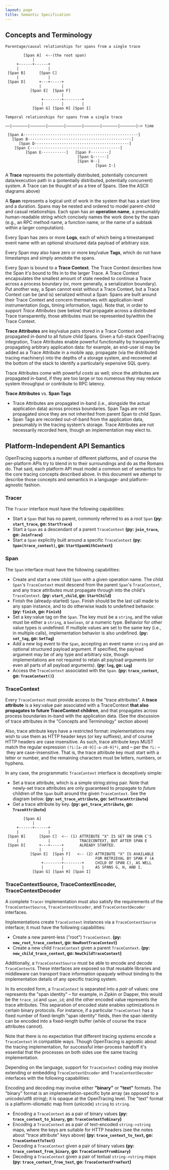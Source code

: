```yaml
---
layout: page
title: Semantic Specification
---
```

<div id="toc"></div>

## Concepts and Terminology


```
Parentage/causal relationships for spans from a single trace

        [Span A]  <--(the root span)
            |
     +------+------+
     |             |
 [Span B]      [Span C]
     |             |
 [Span D]      +---+-----+
               |         |
           [Span E]  [Span F]
                         |
                +--------+--------+
                |        |        |
            [Span G] [Span H] [Span I]

```

```
Temporal relationships for spans from a single trace

––|–––––––|–––––––|–––––––|–––––––|–––––––|–––––––|–––––––|–> time

 [Span A···················································]
   [Span B··············································]
      [Span D··········································]
    [Span C········································]
         [Span E···········]   [Span F········]
                                [Span G······]
                                [Span H··]
                                        [Span I·]
```

A **Trace** represents the potentially distributed, potentially concurrent data/execution path in a (potentially distributed, potentially concurrent) system. A Trace can be thought of as a tree of Spans. (See the ASCII diagrams above)

A **Span** represents a logical unit of work in the system that has a start time and a duration. Spans may be nested and ordered to model parent-child and casual relationships. Each span has an **operation name**, a presumably human-readable string which concisely names the work done by the span (e.g., an RPC method name, a function name, or the name of a subtask within a larger computation).

Every Span has zero or more **Logs**, each of which being a timestamped event name with an optional structured data payload of arbitrary size.

Every Span may also have zero or more key/value **Tags**, which do not have timestamps and simply annotate the spans.

Every Span is bound to a **Trace Context**. The Trace Context describes how the Span it's bound to fits in to the larger Trace. A Trace Context encapsulates the smallest amount of state needed to continue a Trace across a process boundary (or, more generally, a serialization boundary). Put another way, a Span cannot exist without a Trace Context, but a Trace Context can be (and is) serialized without a Span: Spans are built around their Trace Context and concern themselves with application-level instrumentation (logs, timing information, tags). Note that, in order to support *Trace Attributes* (see below) that propagate across a distributed Trace transparently, those attributes must be represented by/within the Trace Context.

**Trace Attributes** are key/value pairs stored in a Trace Context and propagated _in-band_ to all future child Spans. Given a full-stack OpenTracing integration, Trace Attributes enable powerful functionality by transparently propagating arbitrary application data: for example, an end-user id may be added as a Trace Attribute in a mobile app, propagate (via the distributed tracing machinery) into the depths of a storage system, and recovered at the bottom of the stack to identify a particularly expensive SQL query.

Trace Attributes come with powerful _costs_ as well; since the attributes are propagated in-band, if they are too large or too numerous they may reduce system throughput or contribute to RPC latency.

**Trace Attributes** vs. **Span Tags**

* Trace Attributes are propagated in-band (i.e., alongside the actual application data) across process boundaries. Span Tags are not propagated since they are not inherited from parent Span to child Span.
* Span Tags are recorded out-of-band from the application data, presumably in the tracing system's storage. Trace Attributes are not necessarily recorded here, though an implementation may elect to.

## Platform-Independent API Semantics

OpenTracing supports a number of different platforms, and of course the per-platform APIs try to blend in to their surroundings and do as the Romans do. That said, each platform API must model a common set of semantics for the core tracing concepts described above. In this document we attempt to describe those concepts and semantics in a language- and platform-agnostic fashion.

### Tracer

The `Tracer` interface must have the following capabilities:

- Start a `Span` that has no parent, commonly referred to as a *root* `Span` **(py: `start_trace`, go: `StartTrace`)**
- Start a `Span` as a descendant of a parent `TraceContext` **(py: `join_trace`, go: `JoinTrace`)**
- Start a `Span` explicitly built around a specific `TraceContext` **(py: `Span(trace_context)`, go: `StartSpanWithContext`)**


### Span

The `Span` interface must have the following capabilities:

- Create and start a new child `Span` with a given operation name. The child `Span`'s `TraceContext` must descend from the parent `Span`'s `TraceContext`, and any trace attributes must propagate through into the child's `TraceContext`. **(py: `start_child`, go: `StartChild`)**
- Finish the (already-started) `Span`.  Finish should be the last call made to any span instance, and to do otherwise leads to undefined behavior. **(py: `finish`, go: `Finish`)**
- Set a key:value tag on the `Span`. The key must be a `string`, and the value must be either a `string`, a `boolean`, or a numeric type. Behavior for other value types is undefined. If multiple values are set to the same key (i.e., in multiple calls), implementation behavior is also undefined. **(py: `set_tag`, go: `SetTag`)**
- Add a new log event to the `Span`, accepting an event name `string` and an optional structured payload argument. If specified, the payload argument may be of any type and arbitrary size, though implementations are not required to retain all payload arguments (or even all parts of all payload arguments). **(py: `log`, go: `Log`)**
- Access the `TraceContext` associated with the `Span`. **(py: `trace_context`, go: `TraceContext()`)**


### TraceContext

Every `TraceContext` must provide access to the "trace attributes". A **trace attribute** is a key:value pair associated with a TraceContext **that also propagates to future TraceContext children**, and that propagates across process boundaries in-band with the application data. (See the discussion of trace attributes in the "Concepts and Terminology" section above)

Also, trace attribute keys have a restricted format: implementations may wish to use them as HTTP header keys (or key suffixes), and of course HTTP headers are case insensitive. As such, trace attribute keys MUST match the regular expression `(?i:[a-z0-9][-a-z0-9]*)`, and – per the `?i:` – they are case-insensitive. That is, the trace attribute key must start with a letter or number, and the remaining characters must be letters, numbers, or hyphens.

In any case, the programmatic `TraceContext` interface is deceptively simple:

- Set a trace attribute, which is a simple string:string pair. Note that newly-set trace attributes are only guaranteed to propagate to *future* children of the `Span` built around the given `TraceContext`. See the diagram below. **(py: `set_trace_attribute`, go: `SetTraceAttribute`)**
- Get a trace attribute by key. **(py: `get_trace_attribute`, go: `TraceAttribute`)**

```
        [Span A]
            |
     +------+------+
     |             |
 [Span B]      [Span C]  <-- (1) ATTRIBUTE "X" IS SET ON SPAN C'S
     |             |             TRACECONTEXT, BUT AFTER SPAN E
 [Span D]      +---+-----+       ALREADY STARTED.
               |         |
           [Span E]  [Span F]   <-- (2) ATTRIBUTE "X" IS AVAILABLE
                         |              FOR RETRIEVAL BY SPAN F (A
                +--------+--------+     CHILD OF SPAN C), AS WELL
                |        |        |     AS SPANS G, H, AND I.
            [Span G] [Span H] [Span I]
```

### TraceContextSource, TraceContextEncoder, TraceContextDecoder

A complete `Tracer` implementation must also satisfy the requirements of the `TraceContextSource`, `TraceContextEncoder`, and `TraceContextDecoder` interfaces.

Implementations create `TraceContext` instances via a `TraceContextSource` interface; it must have the following capabilities:

- Create a new parent-less ("root") `TraceContext`. **(py: `new_root_trace_context`, go: `NewRootTraceContext`)**
- Create a new child `TraceContext` given a parent `TraceContext`. **(py: `new_child_trace_context`, go: `NewChildTraceContext`)**

Additionally, a `TraceContextSource` must be able to encode and decode `TraceContext`s. These interfaces are exposed so that reusable libraries and middleware can transport trace information opaquely without binding to the implementation details of any specific tracing system.

In its encoded form, a `TraceContext` is separated into a *pair* of values: one represents the "span identity" – for example, in Zipkin or Dapper, this would be the `trace_id` and `span_id`; and the other encoded value represents the trace attributes. This separation of encoded state enables optimizations in certain binary protocols. For instance, if a particular `TraceContext` has a fixed number of fixed-length "span identity" fields, then the span identity can be encoded into a fixed-length buffer (while of course the trace attributes cannot).

Note that there is no expectation that different tracing systems encode a `TraceContext` in compatible ways. Though OpenTracing is agnostic about the tracing implementation, for successful inter-process handoff it's essential that the processes on both sides use the same tracing implementation.

Depending on the language, support for `TraceContext` coding may involve extending or embedding `TraceContextEncoder` and `TraceContextDecoder` interfaces with the following capabilities:

Encoding and decoding may involve either **"binary"** or **"text"** formats. The "binary" format is an implementation-specific byte array (as opposed to a unicode/utf8 string); it is opaque at the OpenTracing level. The "text" format is a platform-idiomatic map from (unicode) `string` to `string`.

- Encoding a `TraceContext` as a pair of binary values **(py: `trace_context_to_binary`, go: `TraceContextToBinary`)**
- Encoding a `TraceContext` as a pair of text-encoded `string->string` maps, where the keys are suitable for HTTP headers (see the notes about "trace attribute" keys above) **(py: `trace_context_to_text`, go: `TraceContextToText`)**
- Decoding a `TraceContext` given a pair of binary values **(py: `trace_context_from_binary`, go: `TraceContextFromBinary`)**
- Decoding a `TraceContext` given a pair of textual `string->string` maps **(py: `trace_context_from_text`, go: `TraceContextFromText`)**
